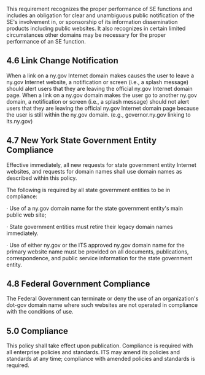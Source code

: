 This requirement recognizes the proper performance of SE functions and includes an obligation for clear and unambiguous public notification of the SE's involvement in, or sponsorship of its information dissemination products including public websites. It also recognizes in certain limited circumstances other domains may be necessary for the proper performance of an SE function.

## **4.6 Link Change Notification**

When a link on a ny.gov Internet domain makes causes the user to leave a ny.gov Internet website, a notification or screen (i.e., a splash message) should alert users that they are leaving the official ny.gov Internet domain page. When a link on a ny.gov domain makes the user go to another ny.gov domain, a notification or screen (i.e., a splash message) should not alert users that they are leaving the official ny.gov Internet domain page because the user is still within the ny.gov domain. (e.g., governor.ny.gov linking to its.ny.gov)

## **4.7 New York State Government Entity Compliance**

Effective immediately, all new requests for state government entity Internet websites, and requests for domain names shall use domain names as described within this policy.

The following is required by all state government entities to be in compliance:

· Use of a ny.gov domain name for the state government entity's main public web site;

· State government entities must retire their legacy domain names immediately.

· Use of either ny.gov or the ITS approved ny.gov domain name for the primary website name must be provided on all documents, publications, correspondence, and public service information for the state government entity.

## **4.8 Federal Government Compliance**

The Federal Government can terminate or deny the use of an organization's dot-gov domain name where such websites are not operated in compliance with the conditions of use.

## **5.0 Compliance**

This policy shall take effect upon publication. Compliance is required with all enterprise policies and standards. ITS may amend its policies and standards at any time; compliance with amended policies and standards is required.
